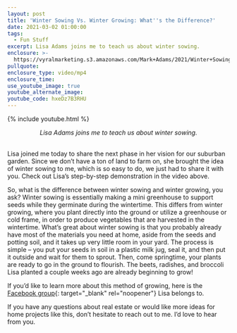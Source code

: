 ```yaml
---
layout: post
title: 'Winter Sowing Vs. Winter Growing: What''s the Difference?'
date: 2021-03-02 01:00:00
tags:
  - Fun Stuff
excerpt: Lisa Adams joins me to teach us about winter sowing.
enclosure: >-
  https://vyralmarketing.s3.amazonaws.com/Mark+Adams/2021/Winter+Sowing+vs+Winter+Growing+What's+the+difference.mp4
pullquote:
enclosure_type: video/mp4
enclosure_time:
use_youtube_image: true
youtube_alternate_image:
youtube_code: hxeDz7B3RHU
---
```

{% include youtube.html %}

<center><em>Lisa Adams joins me to teach us about winter sowing.</em></center>

<br>Lisa joined me today to share the next phase in her vision for our suburban garden. Since we don’t have a ton of land to farm on, she brought the idea of winter sowing to me, which is so easy to do, we just had to share it with you. Check out Lisa’s step-by-step demonstration in the video above.

So, what is the difference between winter sowing and winter growing, you ask? Winter sowing is essentially making a mini greenhouse to support seeds while they germinate during the wintertime. This differs from winter growing, where you plant directly into the ground or utilize a greenhouse or cold frame, in order to produce vegetables that are harvested in the wintertime. What’s great about winter sowing is that you probably already have most of the materials you need at home, aside from the seeds and potting soil, and it takes up very little room in your yard. The process is simple – you put your seeds in soil in a plastic milk jug, seal it, and then put it outside and wait for them to sprout. Then, come springtime, your plants are ready to go in the ground to flourish. The beets, radishes, and broccoli Lisa planted a couple weeks ago are already beginning to grow\!

If you’d like to learn more about this method of growing, here is the [Facebook group](https://www.facebook.com/groups/WinterSowing.VegGardeningWithSheryl/?ref=share){: target="_blank" rel="noopener"} Lisa belongs to.

If you have any questions about real estate or would like more ideas for home projects like this, don’t hesitate to reach out to me. I’d love to hear from you.

